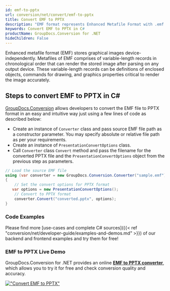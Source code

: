 ```yaml
---
id: emf-to-pptx
url: conversion/net/convert/emf-to-pptx
title: Convert EMF to PPTX
description: "EMF format represents Enhanced Metafile Format with .emf extension. Learn how to convert EMF to PPTX file programmatically in C# language using GroupDocs.Conversion for .NET library."
keywords: Convert EMF to PPTX in C#
productName: GroupDocs.Conversion for .NET
hideChildren: False
---
```


Enhanced metafile format (EMF) stores graphical images device-independently. Metafiles of EMF comprises of variable-length records in chronological order that can render the stored image after parsing on any output device. These variable-length records can be definitions of enclosed objects, commands for drawing, and graphics properties critical to render the image accurately.

## Steps to convert EMF to PPTX in C#

[GroupDocs.Conversion](https://products.groupdocs.com/conversion/net) allows developers to convert the EMF file to PPTX format in an easy and intuitive way just using a few lines of code as described below:

* Create an instance of `Converter` class and pass source EMF file path as a constructor parameter. You may specify absolute or relative file path as per your requirements. 
* Create an instance of `PresentationConvertOptions` class.
* Call `Converter` class `Convert` method and pass the filename for the converted PPTX file and the `PresentationConvertOptions` object from the previous step as parameters.

```csharp
// Load the source EMF file
using (var converter = new GroupDocs.Conversion.Converter("sample.emf"))
{
    // Set the convert options for PPTX format
   var options = new PresentationConvertOptions();
    // Convert to PPTX format
    converter.Convert("converted.pptx", options);
}
```

### Code Examples

Please find more [use-cases and complete C# sources]({{< ref "conversion/net/developer-guide/examples-and-demos.md" >}}) of our backend and frontend examples and try them for free!

### EMF to PPTX Live Demo

GroupDocs.Conversion for .NET provides an online [**EMF to PPTX converter**](https://products.groupdocs.app/conversion/emf-to-pptx), which allows you to try it for free and check conversion quality and accuracy.

[!["Convert EMF to PPTX"](conversion/net/images/convert-to-pptx/convert-emf-to-pptx.png)](https://products.groupdocs.app/conversion/emf-to-pptx)